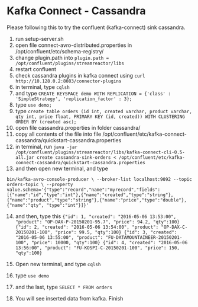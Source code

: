# Kafka Connect - Cassandra #

Please following this to try the confluent (kafka-connect) sink cassandra.

1. run setup-server.sh
2. open file connect-avro-distributed.properties in /opt/confluent/etc/schema-registry/
3. change plugin.path into 
``
plugin.path = /opt/confluent/plugins/streamreactor/libs
``
4. restart confluent
5. check cassandra plugins in kafka connect using 
``
curl http://10.128.0.2:8083/connector-plugins
``
6. in terminal, type `cqlsh`
7. and type 
``
CREATE KEYSPACE demo WITH REPLICATION = {'class' : 'SimpleStrategy', 'replication_factor' : 3};
``
8. type `use demo;`
9. type 
``
create table orders (id int, created varchar, product varchar, qty int, price float, PRIMARY KEY (id, created))
WITH CLUSTERING ORDER BY (created asc);
``
10. open file cassandra.properties in folder cassandra/
11. copy all contents of the file into file /opt/confluent/etc/kafka-connect-cassandra/quickstart-cassandra.properties
12. in terminal, run 
``
java -jar /opt/confluent/plugins/streamreactor/libs/kafka-connect-cli-0.5-all.jar create cassandra-sink-orders < /opt/confluent/etc/kafka-connect-cassandra/quickstart-cassandra.properties
``
13. and then open new terminal, and type

``
bin/kafka-avro-console-producer \
 --broker-list localhost:9092 --topic orders-topic \
 --property value.schema='{"type":"record","name":"myrecord","fields":[{"name":"id","type":"int"},{"name":"created","type":"string"},{"name":"product","type":"string"},{"name":"price","type":"double"}, {"name":"qty", "type":"int"}]}'
``

14. and then, type this
``
{"id": 1, "created": "2016-05-06 13:53:00", "product": "OP-DAX-P-20150201-95.7", "price": 94.2, "qty":100}
{"id": 2, "created": "2016-05-06 13:54:00", "product": "OP-DAX-C-20150201-100", "price": 99.5, "qty":100}
{"id": 3, "created": "2016-05-06 13:55:00", "product": "FU-DATAMOUNTAINEER-20150201-100", "price": 10000, "qty":100}
{"id": 4, "created": "2016-05-06 13:56:00", "product": "FU-KOSPI-C-20150201-100", "price": 150, "qty":100}
``

15. Open new terminal, and type `cqlsh`
16. type `use demo`
17. and the last, type `SELECT * FROM orders`
18. You will see inserted data from kafka. Finish
